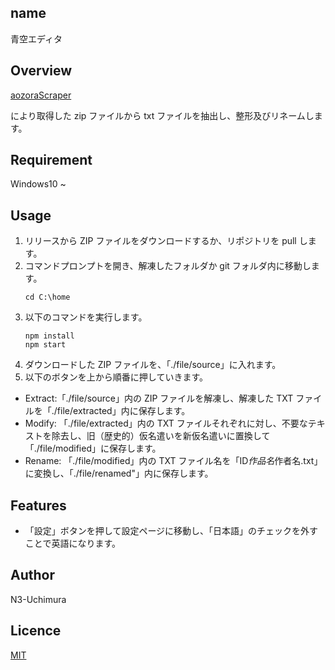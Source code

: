 ## name

青空エディタ

## Overview

[aozoraScraper](https://github.com/N3-uchimura/02_aozoraScraper "青空スクレイパー")

により取得した zip ファイルから txt ファイルを抽出し、整形及びリネームします。

## Requirement

Windows10 ~

## Usage

1. リリースから ZIP ファイルをダウンロードするか、リポジトリを pull します。
2. コマンドプロンプトを開き、解凍したフォルダか git フォルダ内に移動します。
   ```
   cd C:\home
   ```
3. 以下のコマンドを実行します。
   ```
   npm install
   npm start
   ```
4. ダウンロードした ZIP ファイルを、「./file/source」に入れます。
5. 以下のボタンを上から順番に押していきます。

- Extract:「./file/source」内の ZIP ファイルを解凍し、解凍した TXT ファイルを「./file/extracted」内に保存します。
- Modify: 「./file/extracted」内の TXT ファイルそれぞれに対し、不要なテキストを除去し、旧（歴史的）仮名遣いを新仮名遣いに置換して「./file/modified」に保存します。
- Rename: 「./file/modified」内の TXT ファイル名を「ID*作品名*作者名.txt」に変換し、「./file/renamed"」内に保存します。

## Features

- 「設定」ボタンを押して設定ページに移動し、「日本語」のチェックを外すことで英語になります。

## Author

N3-Uchimura

## Licence

[MIT](https://mit-license.org/)
